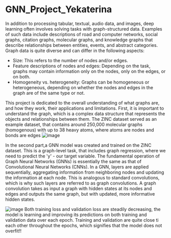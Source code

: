 # GNN_Project_Yekaterina
In addition to processing tabular, textual, audio data, and images, deep learning often involves solving tasks with graph-structured data. Examples of such data include descriptions of road and computer networks, social graphs, citation graphs, molecular graphs, and knowledge graphs that describe relationships between entities, events, and abstract categories. 
Graph data is quite diverse and can differ in the following aspects:
- Size: This refers to the number of nodes and/or edges.
- Feature descriptions of nodes and edges: Depending on the task, graphs may contain information only on the nodes, only on the edges, or on both.
- Homogeneity vs. heterogeneity: Graphs can be homogeneous or heterogeneous, depending on whether the nodes and edges in the graph are of the same type or not.

This project is dedicated to the overall understanding of what graphs are, and how they work, their applications and limitations.
First, it is important to understand the graph, which is a complex data structure that represents the objects and relationships between them. The ZINC dataset served as an example dataset, that contains around 250,000 molecular graphs (homogenous) with up to 38 heavy atoms, where atoms are nodes and bonds are edges
![image](https://github.com/user-attachments/assets/f19eeab5-01fb-45bf-b52f-f12ac6c14063)

In the second part,a GNN model was created and trained on the ZINC dataset. This is a graph-level task, that includes graph regression, where we need to predict the 'y' - our target variable. The fundamental operation of Graph Neural Networks (GNNs) is essentially the same as that of Convolutional Neural Networks (CNNs). In a GNN, layers are applied sequentially, aggregating information from neighboring nodes and updating the information at each node. This is analogous to standard convolutions, which is why such layers are referred to as graph convolutions. A graph convolution takes as input a graph with hidden states at its nodes and edges and outputs the same graph, but with updated, more informative hidden states.

![image](https://github.com/user-attachments/assets/6b0175f3-92e5-4ac2-8363-5051b1a93adf)
Both training loss and validation loss are steadily decreasing, the model is learning and improving its predictions on both training and validation data over each epoch. Training and validation are quite close ti each other throughout the epochs, which signifies that the model does not overfit!!
